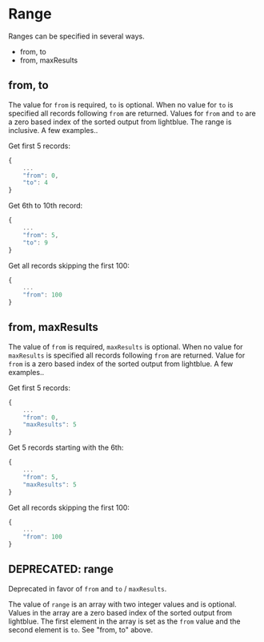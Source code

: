 # Range
Ranges can be specified in several ways.
* from, to
* from, maxResults

## from, to
The value for `from` is required, `to` is optional.  When no value for `to` is specified all records following `from` are returned.  Values for `from` and `to` are a zero based index of the sorted output from lightblue.  The range is inclusive.  A few examples..

Get first 5 records:
```javascript
{
    ...
    "from": 0,
    "to": 4
}
```

Get 6th to 10th record:
```javascript
{
    ...
    "from": 5,
    "to": 9
}
```

Get all records skipping the first 100:
```javascript
{
    ...
    "from": 100
}
```

## from, maxResults
The value of `from` is required, `maxResults` is optional.  When no value for `maxResults` is specified all records following `from` are returned.  Value for `from` is a zero based index of the sorted output from lightblue.  A few examples..

Get first 5 records:
```javascript
{
    ...
    "from": 0,
    "maxResults": 5
}
```

Get 5 records starting with the 6th:
```javascript
{
    ...
    "from": 5,
    "maxResults": 5
}
```

Get all records skipping the first 100:
```javascript
{
    ...
    "from": 100
}
```

## DEPRECATED: range
Deprecated in favor of `from` and `to` / `maxResults`.

The value of `range` is an array with two integer values and is optional.  Values in the array are a zero based index of the sorted output from lightblue.  The first element in the array is set as the `from` value and the second element is `to`.  See "from, to" above.
